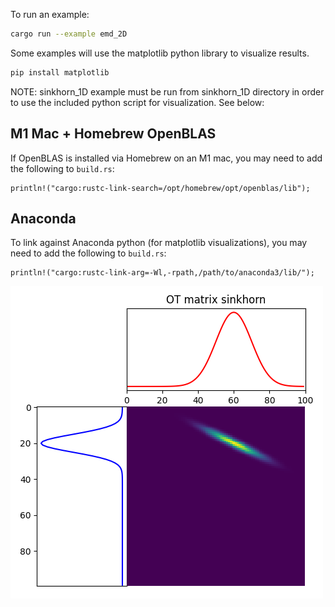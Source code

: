 
To run an example:

```bash
cargo run --example emd_2D
```

Some examples will use the matplotlib python library to visualize results.

```bash
pip install matplotlib
```

NOTE: sinkhorn_1D example must be run from sinkhorn_1D directory in order to use the included
python script for visualization. See below:

## M1 Mac + Homebrew OpenBLAS
If OpenBLAS is installed via Homebrew on an M1 mac, you may need to add the following to `build.rs`:
```
println!("cargo:rustc-link-search=/opt/homebrew/opt/openblas/lib");
```

## Anaconda
To link against Anaconda python (for matplotlib visualizations), you may need to add the following to `build.rs`:
```
println!("cargo:rustc-link-arg=-Wl,-rpath,/path/to/anaconda3/lib/");

```

![](https://github.com/kachark/rust-optimal-transport/blob/main/assets/sinkhorn_1D_gaussian.png)

